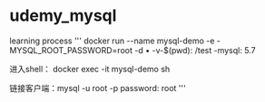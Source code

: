 # udemy_mysql
learning process
'''
docker run --name mysql-demo -e -MYSQL_ROOT_PASSWORD=root -d • -v-$(pwd): /test -mysql: 5.7

进入shell： docker exec -it mysql-demo sh

链接客户端：mysql -u root -p
password: root
'''
